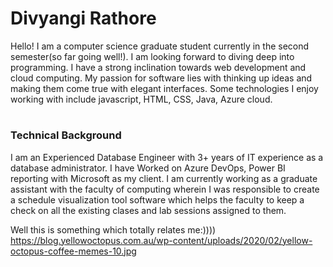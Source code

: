 # Divyangi Rathore
Hello! I am a computer science graduate student currently in the second semester(so far going well!). I am looking forward to diving deep into programming. I have a strong inclination towards web development and cloud computing. My passion for software lies with thinking up ideas and making them come true with elegant interfaces. Some technologies I enjoy working with include javascript, HTML, CSS, Java, Azure cloud.
 # <h3>Technical Background</h3>
 I am an Experienced Database Engineer with 3+ years of IT experience as a database administrator. I have Worked on Azure DevOps, Power BI reporting with Microsoft as my client. I am currently working as a graduate assistant with the faculty of computing wherein I was responsible to create a schedule visualization tool software which helps the faculty to keep a check on all the existing clases and lab sessions assigned to them.
 
 Well this is something which totally relates me:)))) https://blog.yellowoctopus.com.au/wp-content/uploads/2020/02/yellow-octopus-coffee-memes-10.jpg
 